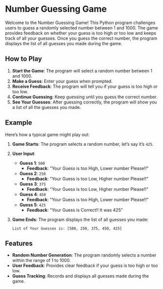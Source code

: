 # Number Guessing Game

Welcome to the Number Guessing Game! This Python program challenges users to guess a randomly selected number between 1 and 1000. The game provides feedback on whether your guess is too high or too low and keeps track of all your guesses. Once you guess the correct number, the program displays the list of all guesses you made during the game.

## How to Play

1. **Start the Game**: The program will select a random number between 1 and 1000.
2. **Make a Guess**: Enter your guess when prompted.
3. **Receive Feedback**: The program will tell you if your guess is too high or too low.
4. **Continue Guessing**: Keep guessing until you guess the correct number.
5. **See Your Guesses**: After guessing correctly, the program will show you a list of all the guesses you made.

## Example

Here’s how a typical game might play out:

1. **Game Starts**: The program selects a random number, let’s say it’s `425`.

2. **User Input**:
    - **Guess 1**: `500`
        - **Feedback**: "Your Guess is too High, Lower number Please!!"
    - **Guess 2**: `250`
        - **Feedback**: "Your Guess is too Low, Higher number Please!!"
    - **Guess 3**: `375`
        - **Feedback**: "Your Guess is too Low, Higher number Please!!"
    - **Guess 4**: `450`
        - **Feedback**: "Your Guess is too High, Lower number Please!!"
    - **Guess 5**: `425`
        - **Feedback**: "Your Guess is Correct!! It was 425"

3. **Game Ends**: The program displays the list of all guesses you made:
    ```
    List of Your Guesses is: [500, 250, 375, 450, 425]
    ```

## Features

- **Random Number Generation**: The program randomly selects a number within the range of 1 to 1000.
- **User Feedback**: Provides clear feedback if your guess is too high or too low.
- **Guess Tracking**: Records and displays all guesses made during the game.

